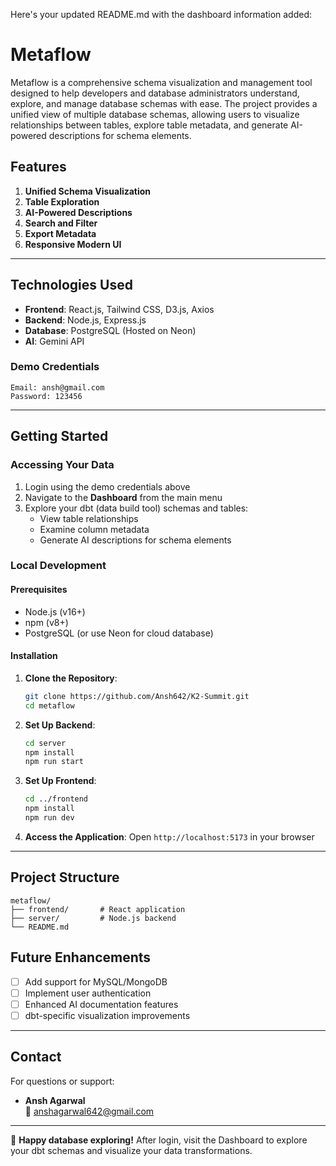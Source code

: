 Here's your updated README.md with the dashboard information added:

# Metaflow

Metaflow is a comprehensive schema visualization and management tool designed to help developers and database administrators understand, explore, and manage database schemas with ease. The project provides a unified view of multiple database schemas, allowing users to visualize relationships between tables, explore table metadata, and generate AI-powered descriptions for schema elements.

## Features

1. **Unified Schema Visualization**
2. **Table Exploration**
3. **AI-Powered Descriptions**
4. **Search and Filter**
5. **Export Metadata**
6. **Responsive Modern UI**

---

## Technologies Used

- **Frontend**: React.js, Tailwind CSS, D3.js, Axios
- **Backend**: Node.js, Express.js
- **Database**: PostgreSQL (Hosted on Neon)
- **AI**: Gemini API

### Demo Credentials
```
Email: ansh@gmail.com
Password: 123456
```

---

## Getting Started

### Accessing Your Data
1. Login using the demo credentials above
2. Navigate to the **Dashboard** from the main menu
3. Explore your dbt (data build tool) schemas and tables:
   - View table relationships
   - Examine column metadata
   - Generate AI descriptions for schema elements

### Local Development

#### Prerequisites
- Node.js (v16+)
- npm (v8+)
- PostgreSQL (or use Neon for cloud database)

#### Installation

1. **Clone the Repository**:
   ```bash
   git clone https://github.com/Ansh642/K2-Summit.git
   cd metaflow
   ```

2. **Set Up Backend**:
   ```bash
   cd server
   npm install
   npm run start
   ```

3. **Set Up Frontend**:
   ```bash
   cd ../frontend
   npm install
   npm run dev
   ```

4. **Access the Application**:
   Open `http://localhost:5173` in your browser

---

## Project Structure

```
metaflow/
├── frontend/       # React application
├── server/         # Node.js backend
└── README.md
```

## Future Enhancements

- [ ] Add support for MySQL/MongoDB
- [ ] Implement user authentication
- [ ] Enhanced AI documentation features
- [ ] dbt-specific visualization improvements

---

## Contact

For questions or support:
- **Ansh Agarwal**  
  📧 anshagarwal642@gmail.com

---

🚀 **Happy database exploring!** After login, visit the Dashboard to explore your dbt schemas and visualize your data transformations.